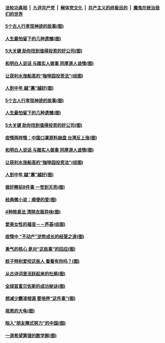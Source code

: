 

####  [法轮功真相](../../../../basic/blob/master/README.md?t=06040131) &nbsp;|&nbsp; [九评共产党](../../../../9ping.md/blob/master/README.md?t=06040131) &nbsp;|&nbsp; [解体党文化](../../../../jtdwh.md/blob/master/README.md?t=06040131)  &nbsp;|&nbsp; [共产主义的终极目的](../../../../gczydzjmd.md/blob/master/README.md?t=06040131) &nbsp;|&nbsp; [魔鬼在统治我们的世界](../../../../mgztzwmdsj.md/blob/master/README.md?t=06040131) 

#### [5个古人行孝现神迹的故事(图)](../pages/p8/935278.md?t=06040131) 

#### [人生最怕留下的几种遗憾(图)](../pages/p8/935363.md?t=06040131) 

#### [5大关键 助你找到值得投资的好公司(图)](../pages/p8/935294.md?t=06040131) 

#### [和明白人说话 与踏实人做事 同厚道人谈情(图)](../pages/p8/934750.md?t=06040131) 

#### [让获利水涨船高的“咖啡园投资法”(组图)](../pages/p8/935259.md?t=06040131) 

#### [人到中年 越“寡”越好(图)](../pages/p8/935161.md?t=06040131) 

#### [5个古人行孝现神迹的故事(图)](../pages/p8/935278.md?t=06040131) 

#### [人生最怕留下的几种遗憾(图)](../pages/p8/935363.md?t=06040131) 

#### [5大关键 助你找到值得投资的好公司(图)](../pages/p8/935294.md?t=06040131) 

#### [疫情两样情：中国口罩原料崩盘 台湾反上涨(图)](../pages/p8/935290.md?t=06040131) 

#### [和明白人说话 与踏实人做事 同厚道人谈情(图)](../pages/p8/934750.md?t=06040131) 

#### [让获利水涨船高的“咖啡园投资法”(组图)](../pages/p8/935259.md?t=06040131) 

#### [人到中年 越“寡”越好(图)](../pages/p8/935161.md?t=06040131) 

#### [做好睡前8件事 一觉到天亮(图)](../pages/p8/935180.md?t=06040131) 

#### [经典微小说：顺便的爱(图)](../pages/p8/934772.md?t=06040131) 

#### [4种除臭法 清除衣服异味(图)](../pages/p8/935061.md?t=06040131) 

#### [爱美女性的福音－－芦荟(组图)](../pages/p8/935072.md?t=06040131) 

#### [疫情中 “不动产”逆势成长的经营之道(图)](../pages/p8/934965.md?t=06040131) 

#### [勇气的核心 是对“这些事”的回应(图)](../pages/p8/934997.md?t=06040131) 

#### [蚊子特别爱咬这些人 看看有你吗？(图)](../pages/p8/934925.md?t=06040131) 

#### [从古诗词里活跃起来的杜鹃(图)](../pages/p8/934994.md?t=06040131) 

#### [全球首富贝佐斯的成功秘诀(图)](../pages/p8/933996.md?t=06040131) 

#### [想减少霸凌根源 要培养“这件事”(图)](../pages/p8/934942.md?t=06040131) 

#### [报恩的大龟(图)](../pages/p8/934554.md?t=06040131) 

#### [陷入“朋友圈式努力”的中国(图)](../pages/p8/934874.md?t=06040131) 

#### [一道希望算错的数学题(图)](../pages/p8/934867.md?t=06040131) 

